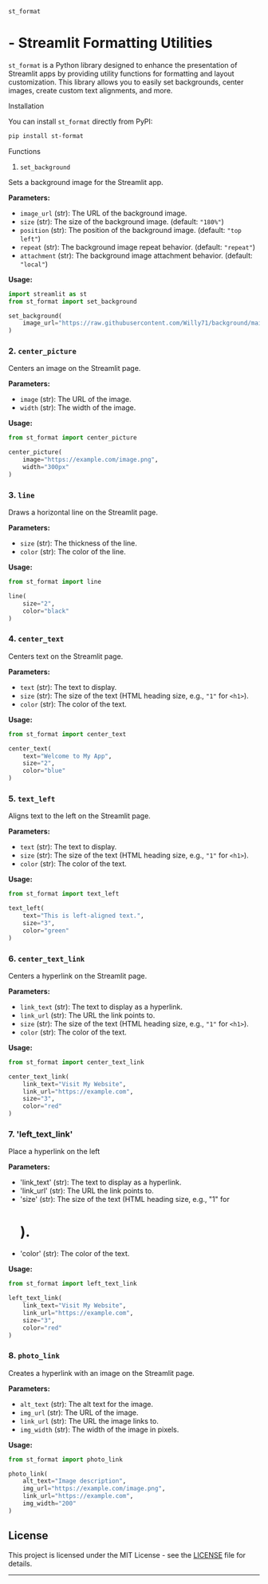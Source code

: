 `st_format` 
# - Streamlit Formatting Utilities

`st_format` is a Python library designed to enhance the presentation of Streamlit apps by providing utility functions for formatting and layout customization. This library allows you to easily set backgrounds, center images, create custom text alignments, and more.

Installation

You can install `st_format` directly from PyPI:

```bash
pip install st-format
```

Functions

1. `set_background`

Sets a background image for the Streamlit app.

**Parameters:**
- `image_url` (str): The URL of the background image.
- `size` (str): The size of the background image. (default: `"180%"`)
- `position` (str): The position of the background image. (default: `"top left"`)
- `repeat` (str): The background image repeat behavior. (default: `"repeat"`)
- `attachment` (str): The background image attachment behavior. (default: `"local"`)

**Usage:**

```python
import streamlit as st
from st_format import set_background

set_background(
    image_url="https://raw.githubusercontent.com/Willy71/background/main/picture/pxfuel%20(1).jpg"
)
```

### 2. `center_picture`

Centers an image on the Streamlit page.

**Parameters:**
- `image` (str): The URL of the image.
- `width` (str): The width of the image.

**Usage:**

```python
from st_format import center_picture

center_picture(
    image="https://example.com/image.png",
    width="300px"
)
```

### 3. `line`

Draws a horizontal line on the Streamlit page.

**Parameters:**
- `size` (str): The thickness of the line.
- `color` (str): The color of the line.

**Usage:**

```python
from st_format import line

line(
    size="2",
    color="black"
)
```

### 4. `center_text`

Centers text on the Streamlit page.

**Parameters:**
- `text` (str): The text to display.
- `size` (str): The size of the text (HTML heading size, e.g., `"1"` for `<h1>`).
- `color` (str): The color of the text.

**Usage:**

```python
from st_format import center_text

center_text(
    text="Welcome to My App",
    size="2",
    color="blue"
)
```

### 5. `text_left`

Aligns text to the left on the Streamlit page.

**Parameters:**
- `text` (str): The text to display.
- `size` (str): The size of the text (HTML heading size, e.g., `"1"` for `<h1>`).
- `color` (str): The color of the text.

**Usage:**

```python
from st_format import text_left

text_left(
    text="This is left-aligned text.",
    size="3",
    color="green"
)
```

### 6. `center_text_link`

Centers a hyperlink on the Streamlit page.

**Parameters:**
- `link_text` (str): The text to display as a hyperlink.
- `link_url` (str): The URL the link points to.
- `size` (str): The size of the text (HTML heading size, e.g., `"1"` for `<h1>`).
- `color` (str): The color of the text.

**Usage:**

```python
from st_format import center_text_link

center_text_link(
    link_text="Visit My Website",
    link_url="https://example.com",
    size="3",
    color="red"
)
```
### 7. 'left_text_link'

Place a hyperlink on the left

**Parameters:**
- 'link_text' (str): The text to display as a hyperlink.
- 'link_url' (str): The URL the link points to.
- 'size' (str): The size of the text (HTML heading size, e.g., "1" for <h1>).
- 'color' (str): The color of the text.

**Usage:**

```python
from st_format import left_text_link

left_text_link(
    link_text="Visit My Website",
    link_url="https://example.com",
    size="3",
    color="red"
)
```

### 8. `photo_link`

Creates a hyperlink with an image on the Streamlit page.

**Parameters:**
- `alt_text` (str): The alt text for the image.
- `img_url` (str): The URL of the image.
- `link_url` (str): The URL the image links to.
- `img_width` (str): The width of the image in pixels.

**Usage:**

```python
from st_format import photo_link

photo_link(
    alt_text="Image description",
    img_url="https://example.com/image.png",
    link_url="https://example.com",
    img_width="200"
)
```

## License

This project is licensed under the MIT License - see the [LICENSE](LICENSE) file for details.

---

